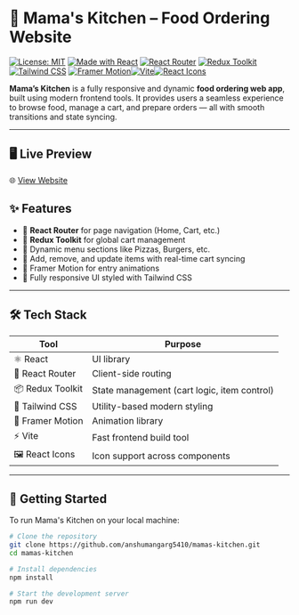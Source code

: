 # 🍕 Mama's Kitchen – Food Ordering Website

[![License: MIT](https://img.shields.io/badge/License-MIT-green.svg)](https://opensource.org/licenses/MIT)  [![Made with React](https://img.shields.io/badge/Made%20with-React-blue)](https://reactjs.org/)  [![React Router](https://img.shields.io/badge/Routing-React%20Router-CA4245)](https://reactrouter.com/)  [![Redux Toolkit](https://img.shields.io/badge/State%20Management-Redux%20Toolkit-764abc)](https://redux-toolkit.js.org/)  [![Tailwind CSS](https://img.shields.io/badge/Styled%20with-TailwindCSS-38B2AC.svg?logo=tailwindcss)](https://tailwindcss.com/)  [![Framer Motion](https://img.shields.io/badge/Animations-Framer%20Motion-%23e91e63)](https://www.framer.com/motion/)[![Vite](https://img.shields.io/badge/Bundler-Vite-646cff.svg?logo=vite&logoColor=white)](https://vitejs.dev/)[![React Icons](https://img.shields.io/badge/Icons-React%20Icons-%23f59e0b)](https://react-icons.github.io/react-icons/)


**Mama’s Kitchen** is a fully responsive and dynamic **food ordering web app**, built using modern frontend tools. It provides users a seamless experience to browse food, manage a cart, and prepare orders — all with smooth transitions and state syncing.

---


## 🖥️ Live Preview

🌐 [View Website](https://food-ordering-website-green.vercel.app/)


## ✨ Features

- 🧭 **React Router** for page navigation (Home, Cart, etc.)
- 🛒 **Redux Toolkit** for global cart management
- 🍕 Dynamic menu sections like Pizzas, Burgers, etc.
- 🔄 Add, remove, and update items with real-time cart syncing
- 💫 Framer Motion for entry animations
- 🎨 Fully responsive UI styled with Tailwind CSS

---

## 🛠️ Tech Stack

| Tool              | Purpose                                        |
|-------------------|------------------------------------------------|
| ⚛️ React          | UI library                                     |
| 🔁 React Router   | Client-side routing                            |
| 📦 Redux Toolkit  | State management (cart logic, item control)    |
| 🎨 Tailwind CSS   | Utility-based modern styling                   |
| 💫 Framer Motion  | Animation library                              |
| ⚡ Vite            | Fast frontend build tool                       |
| 🖼️ React Icons    | Icon support across components                 |

---

## 🚀 Getting Started

To run Mama's Kitchen on your local machine:

```bash
# Clone the repository
git clone https://github.com/anshumangarg5410/mamas-kitchen.git
cd mamas-kitchen

# Install dependencies
npm install

# Start the development server
npm run dev